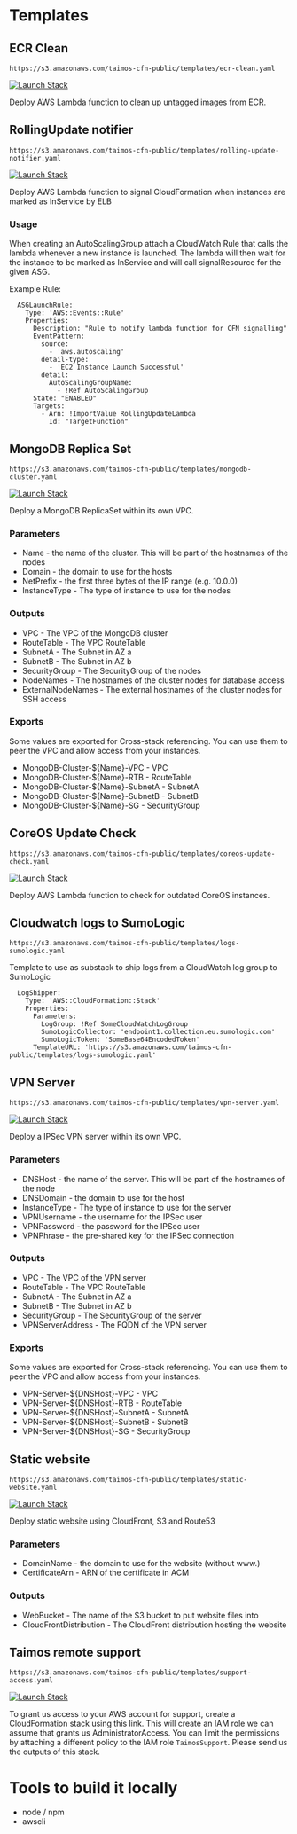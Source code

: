 # Templates

## ECR Clean

`https://s3.amazonaws.com/taimos-cfn-public/templates/ecr-clean.yaml`

[![Launch Stack](https://s3.amazonaws.com/cloudformation-examples/cloudformation-launch-stack.png)](https://console.aws.amazon.com/cloudformation/home?region=eu-west-1#/stacks/new?stackName=ecr-clean&templateURL=https://s3.amazonaws.com/taimos-cfn-public/templates/ecr-clean.yaml)

Deploy AWS Lambda function to clean up untagged images from ECR.

## RollingUpdate notifier

`https://s3.amazonaws.com/taimos-cfn-public/templates/rolling-update-notifier.yaml`

[![Launch Stack](https://s3.amazonaws.com/cloudformation-examples/cloudformation-launch-stack.png)](https://console.aws.amazon.com/cloudformation/home?region=eu-west-1#/stacks/new?stackName=rolling-update-notifier&templateURL=https://s3.amazonaws.com/taimos-cfn-public/templates/rolling-update-notifier.yaml)

Deploy AWS Lambda function to signal CloudFormation when instances are marked as InService by ELB

### Usage

When creating an AutoScalingGroup attach a CloudWatch Rule that calls the lambda whenever a new instance is launched. 
The lambda will then wait for the instance to be marked as InService and will call signalResource for the given ASG.

Example Rule:
```
  ASGLaunchRule:
    Type: 'AWS::Events::Rule'
    Properties:
      Description: "Rule to notify lambda function for CFN signalling"
      EventPattern:
        source:
          - 'aws.autoscaling'
        detail-type:
          - 'EC2 Instance Launch Successful'
        detail:
          AutoScalingGroupName:
            - !Ref AutoScalingGroup
      State: "ENABLED"
      Targets:
        - Arn: !ImportValue RollingUpdateLambda
          Id: "TargetFunction"
```

## MongoDB Replica Set

`https://s3.amazonaws.com/taimos-cfn-public/templates/mongodb-cluster.yaml`

[![Launch Stack](https://s3.amazonaws.com/cloudformation-examples/cloudformation-launch-stack.png)](https://console.aws.amazon.com/cloudformation/home?region=eu-west-1#/stacks/new?stackName=mongodb-cluster&templateURL=https://s3.amazonaws.com/taimos-cfn-public/templates/mongodb-cluster.yaml)

Deploy a MongoDB ReplicaSet within its own VPC.

### Parameters

* Name - the name of the cluster. This will be part of the hostnames of the nodes
* Domain - the domain to use for the hosts
* NetPrefix - the first three bytes of the IP range (e.g. 10.0.0)
* InstanceType - The type of instance to use for the nodes

### Outputs

* VPC - The VPC of the MongoDB cluster
* RouteTable - The VPC RouteTable
* SubnetA - The Subnet in AZ a
* SubnetB - The Subnet in AZ b
* SecurityGroup - The SecurityGroup of the nodes
* NodeNames - The hostnames of the cluster nodes for database access
* ExternalNodeNames - The external hostnames of the cluster nodes for SSH access

### Exports

Some values are exported for Cross-stack referencing. 
You can use them to peer the VPC and allow access from your instances.

* MongoDB-Cluster-${Name}-VPC - VPC
* MongoDB-Cluster-${Name}-RTB - RouteTable
* MongoDB-Cluster-${Name}-SubnetA - SubnetA
* MongoDB-Cluster-${Name}-SubnetB - SubnetB
* MongoDB-Cluster-${Name}-SG - SecurityGroup

## CoreOS Update Check

`https://s3.amazonaws.com/taimos-cfn-public/templates/coreos-update-check.yaml`

[![Launch Stack](https://s3.amazonaws.com/cloudformation-examples/cloudformation-launch-stack.png)](https://console.aws.amazon.com/cloudformation/home?region=eu-west-1#/stacks/new?stackName=coreos-update-check&templateURL=https://s3.amazonaws.com/taimos-cfn-public/templates/coreos-update-check.yaml)

Deploy AWS Lambda function to check for outdated CoreOS instances.

## Cloudwatch logs to SumoLogic

`https://s3.amazonaws.com/taimos-cfn-public/templates/logs-sumologic.yaml`

Template to use as substack to ship logs from a CloudWatch log group to SumoLogic

```
  LogShipper:
    Type: 'AWS::CloudFormation::Stack'
    Properties:
      Parameters:
        LogGroup: !Ref SomeCloudWatchLogGroup
        SumoLogicCollector: 'endpoint1.collection.eu.sumologic.com'
        SumoLogicToken: 'SomeBase64EncodedToken'
      TemplateURL: 'https://s3.amazonaws.com/taimos-cfn-public/templates/logs-sumologic.yaml'
```

## VPN Server

`https://s3.amazonaws.com/taimos-cfn-public/templates/vpn-server.yaml`

[![Launch Stack](https://s3.amazonaws.com/cloudformation-examples/cloudformation-launch-stack.png)](https://console.aws.amazon.com/cloudformation/home?region=eu-west-1#/stacks/new?stackName=vpn-server&templateURL=https://s3.amazonaws.com/taimos-cfn-public/templates/vpn-server.yaml)

Deploy a IPSec VPN server within its own VPC.

### Parameters

* DNSHost - the name of the server. This will be part of the hostnames of the node
* DNSDomain - the domain to use for the host
* InstanceType - The type of instance to use for the server
* VPNUsername - the username for the IPSec user
* VPNPassword - the password for the IPSec user
* VPNPhrase - the pre-shared key for the IPSec connection

### Outputs

* VPC - The VPC of the VPN server
* RouteTable - The VPC RouteTable
* SubnetA - The Subnet in AZ a
* SubnetB - The Subnet in AZ b
* SecurityGroup - The SecurityGroup of the server
* VPNServerAddress - The FQDN of the VPN server
  
### Exports

Some values are exported for Cross-stack referencing. 
You can use them to peer the VPC and allow access from your instances.

* VPN-Server-${DNSHost}-VPC - VPC
* VPN-Server-${DNSHost}-RTB - RouteTable
* VPN-Server-${DNSHost}-SubnetA - SubnetA
* VPN-Server-${DNSHost}-SubnetB - SubnetB
* VPN-Server-${DNSHost}-SG - SecurityGroup

## Static website

`https://s3.amazonaws.com/taimos-cfn-public/templates/static-website.yaml`

[![Launch Stack](https://s3.amazonaws.com/cloudformation-examples/cloudformation-launch-stack.png)](https://console.aws.amazon.com/cloudformation/home?region=us-east-1#/stacks/new?stackName=static-website&templateURL=https://s3.amazonaws.com/taimos-cfn-public/templates/static-website.yaml)

Deploy static website using CloudFront, S3 and Route53

### Parameters

* DomainName - the domain to use for the website (without www.)
* CertificateArn - ARN of the certificate in ACM

### Outputs

* WebBucket - The name of the S3 bucket to put website files into
* CloudFrontDistribution - The CloudFront distribution hosting the website

## Taimos remote support

`https://s3.amazonaws.com/taimos-cfn-public/templates/support-access.yaml`

[![Launch Stack](https://s3.amazonaws.com/cloudformation-examples/cloudformation-launch-stack.png)](https://console.aws.amazon.com/cloudformation/home?region=eu-central-1#/stacks/new?stackName=taimos-support-access&templateURL=https://s3.amazonaws.com/taimos-cfn-public/templates/support-access.yaml)

To grant us access to your AWS account for support, create a CloudFormation stack using this link. 
This will create an IAM role we can assume that grants us AdministratorAccess. 
You can limit the permissions by attaching a different policy to the IAM role `TaimosSupport`. 
Please send us the outputs of this stack.

# Tools to build it locally

* node / npm
* awscli